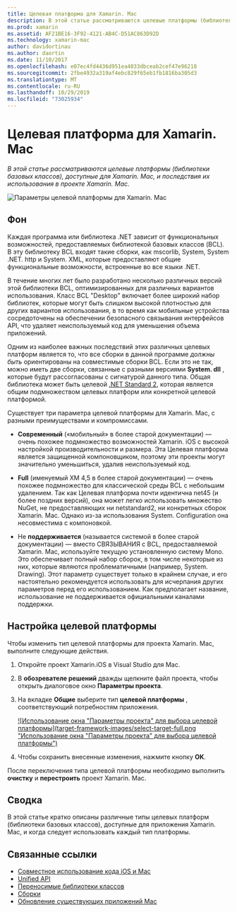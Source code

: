 ```yaml
---
title: Целевая платформа для Xamarin. Mac
description: В этой статье рассматриваются целевые платформы (библиотеки базовых классов), доступные для Xamarin. Mac, и последствия их использования в проекте Xamarin. Mac.
ms.prod: xamarin
ms.assetid: AF21BE16-3F92-4121-AB4C-D51AC863D92D
ms.technology: xamarin-mac
author: davidortinau
ms.author: daortin
ms.date: 11/10/2017
ms.openlocfilehash: e07ec4fd4436d951ea4033dbceab2cef47e96218
ms.sourcegitcommit: 2fbe4932a319af4ebc829f65eb1fb1816ba305d3
ms.translationtype: MT
ms.contentlocale: ru-RU
ms.lasthandoff: 10/29/2019
ms.locfileid: "73025934"
---
```

# <a name="target-framework-for-xamarinmac"></a>Целевая платформа для Xamarin. Mac

_В этой статье рассматриваются целевые платформы (библиотеки базовых классов), доступные для Xamarin. Mac, и последствия их использования в проекте Xamarin. Mac._

![Параметры целевой платформы для Xamarin. Mac](target-framework-images/select-target.png "Параметры целевой платформы для Xamarin. Mac")

## <a name="background"></a>Фон

Каждая программа или библиотека .NET зависит от функциональных возможностей, предоставляемых библиотекой базовых классов (BCL). В эту библиотеку BCL входят такие сборки, как mscorlib, System, System .NET. http и System. XML, которые предоставляют общие функциональные возможности, встроенные во все языки .NET.

В течение многих лет было разработано несколько различных версий этой библиотеки BCL, оптимизированных для различных вариантов использования. Класс BCL "Desktop" включает более широкий набор библиотек, которые могут быть слишком высокой плотностью для других вариантов использования, в то время как мобильные устройства сосредоточены на обеспечении безопасного связывания интерфейсов API, что удаляет неиспользуемый код для уменьшения объема приложений.

Одним из наиболее важных последствий этих различных целевых платформ является то, что все сборки в данной программе *должны быть* ориентированы на совместимые сборки BCL. Если это не так, можно иметь две сборки, связанные с разными версиями **System. dll** , которые будут рассогласованы с сигнатурой данного типа. Общая библиотека может быть целевой [.NET Standard 2](https://blog.xamarin.com/share-code-net-standard-2-0/), которая является общим подмножеством целевых платформ или конкретной целевой платформой.

Существует три параметра целевой платформы для Xamarin. Mac, с разными преимуществами и компромиссами.

- **Современный** («мобильный» в более старой документации) — очень похожее подмножество возможностей Xamarin. iOS с высокой настройкой производительности и размера. Эта Целевая платформа является защищенной компоновщиком, поэтому эти проекты могут значительно уменьшиться, удалив неиспользуемый код.

- **Full** (именуемый XM 4,5 в более старой документации) — очень похожее подмножество для классической среды BCL с небольшим удалением. Так как Целевая платформа почти идентична net45 (и более поздних версий), она может легко использовать множество NuGet, не предоставляющих ни netstandard2, ни конкретных сборок Xamarin. Mac. Однако из-за использования System. Configuration она несовместима с компоновкой.

- Не **поддерживается** (называется системой в более старой документации) — вместо СВЯЗЫВАНИЯ с BCL, предоставляемой Xamarin. Mac, используйте текущую установленную систему Mono. Это обеспечивает полный набор сборок, в том числе некоторые из них, которые являются проблематичными (например, System. Drawing). Этот параметр существует только в крайнем случае, и его настоятельно рекомендуется использовать для исчерпания других параметров перед его использованием. Как предполагает название, использование не поддерживается официальными каналами поддержки.

## <a name="setting-the-target-framework"></a>Настройка целевой платформы

Чтобы изменить тип целевой платформы для проекта Xamarin. Mac, выполните следующие действия.

1. Откройте проект Xamarin.iOS в Visual Studio для Mac.
2. В **обозревателе решений** дважды щелкните файл проекта, чтобы открыть диалоговое окно **Параметры проекта**.
3. На вкладке **Общие** выберите тип **целевой платформы** , соответствующий потребностям приложения.

    [![Использование окна "Параметры проекта" для выбора целевой платформы](target-framework-images/select-target-full.png "Использование окна "Параметры проекта" для выбора целевой платформы")](target-framework-images/select-target-full-large.png#lightbox)

4. Чтобы сохранить внесенные изменения, нажмите кнопку **OK**.

После переключения типа целевой платформы необходимо выполнить **очистку** и **перестроить** проект Xamarin. Mac.

## <a name="summary"></a>Сводка

В этой статье кратко описаны различные типы целевых платформ (библиотеки базовых классов), доступные для приложения Xamarin. Mac, и когда следует использовать каждый тип платформы.

## <a name="related-links"></a>Связанные ссылки

- [Совместное использование кода iOS и Mac](~/cross-platform/macios/index.md)
- [Unified API](~/cross-platform/macios/unified/index.md)
- [Переносимые библиотеки классов](~/cross-platform/app-fundamentals/pcl.md)
- [Сборки](~/cross-platform/internals/available-assemblies.md)
- [Обновление существующих приложений Mac](~/cross-platform/macios/unified/updating-mac-apps.md)
